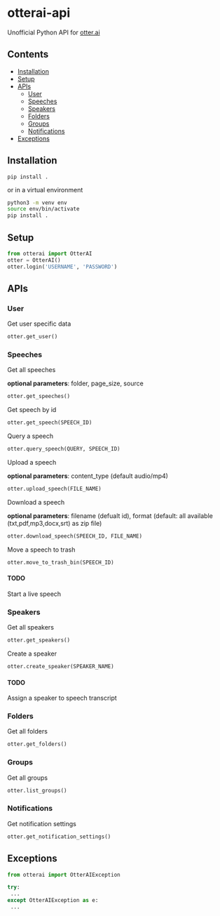# otterai-api

Unofficial Python API for [otter.ai](http://otter.ai)

## Contents

- [Installation](#installation)
- [Setup](#setup)
- [APIs](#apis)
  - [User](#user)
  - [Speeches](#speeches)
  - [Speakers](#speakers)
  - [Folders](#folders)
  - [Groups](#groups)
  - [Notifications](#notifications)
- [Exceptions](#exceptions)

## Installation

`pip install .`

or in a virtual environment
 ```bash 
 python3 -m venv env
 source env/bin/activate
 pip install .
 ```
 
 ## Setup
 ```python
 from otterai import OtterAI
 otter = OtterAI()
 otter.login('USERNAME', 'PASSWORD')
 ```
 
 ## APIs

### User
Get user specific data

```python
otter.get_user()
```

### Speeches
Get all speeches 

**optional parameters**: folder, page_size, source

```python
otter.get_speeches()
```

Get speech by id

```python
otter.get_speech(SPEECH_ID)
```

Query a speech

```python
otter.query_speech(QUERY, SPEECH_ID)
```

Upload a speech

**optional parameters**: content_type (default audio/mp4)

```python
otter.upload_speech(FILE_NAME)
```

Download a speech

**optional parameters**: filename (defualt id), format (default: all available (txt,pdf,mp3,docx,srt) as zip file)

```python
otter.download_speech(SPEECH_ID, FILE_NAME)
```

Move a speech to trash

```python
otter.move_to_trash_bin(SPEECH_ID)
```

#### TODO
Start a live speech

### Speakers

Get all speakers

```python
otter.get_speakers()
```

Create a speaker

```python
otter.create_speaker(SPEAKER_NAME)
```

#### TODO
Assign a speaker to speech transcript

### Folders

Get all folders

```python
otter.get_folders()
```

### Groups

Get all groups

```python
otter.list_groups()
```

### Notifications

Get notification settings

```python
otter.get_notification_settings()
```

## Exceptions

```python
from otterai import OtterAIException

try: 
 ...
except OtterAIException as e:
 ...
